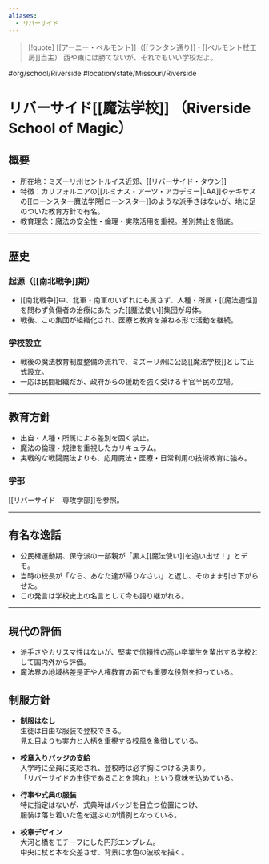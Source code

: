 ```yaml
---
aliases:
  - リバーサイド
---
```

> [!quote] [[アーニー・ベルモント]]（[[ランタン通り]]・[[ベルモント杖工房]]当主）
> 西や東には勝てないが、それでもいい学校だよ。
 
 #org/school/Riverside #location/state/Missouri/Riverside 
# リバーサイド[[魔法学校]] （Riverside School of Magic）

## 概要
- 所在地：ミズーリ州セントルイス近郊、[[リバーサイド・タウン]]
- 特徴：カリフォルニアの[[ルミナス・アーツ・アカデミー|LAA]]やテキサスの[[ローンスター魔法学院|ローンスター]]のような派手さはないが、地に足のついた教育方針で有名。
- 教育理念：魔法の安全性・倫理・実務活用を重視。差別禁止を徹底。

---

## 歴史

### 起源（[[南北戦争]]期）
- [[南北戦争]]中、北軍・南軍のいずれにも属さず、人種・所属・[[魔法適性]]を問わず負傷者の治療にあたった[[魔法使い]]集団が母体。
- 戦後、この集団が組織化され、医療と教育を兼ねる形で活動を継続。

### 学校設立
- 戦後の魔法教育制度整備の流れで、ミズーリ州に公認[[魔法学校]]として正式設立。
- 一応は民間組織だが、政府からの援助を強く受ける半官半民の立場。

---

## 教育方針
- 出自・人種・所属による差別を固く禁止。
- 魔法の倫理・規律を重視したカリキュラム。
- 実戦的な戦闘魔法よりも、応用魔法・医療・日常利用の技術教育に強み。
### 学部
[[リバーサイド　専攻学部]]を参照。

---

## 有名な逸話
- 公民権運動期、保守派の一部親が「黒人[[魔法使い]]を追い出せ！」とデモ。
- 当時の校長が「なら、あなた達が帰りなさい」と返し、そのまま引き下がらせた。
- この発言は学校史上の名言として今も語り継がれる。

---

## 現代の評価
- 派手さやカリスマ性はないが、堅実で信頼性の高い卒業生を輩出する学校として国内外から評価。
- 魔法界の地域格差是正や人権教育の面でも重要な役割を担っている。

## 制服方針

- **制服はなし**  
  生徒は自由な服装で登校できる。  
  見た目よりも実力と人柄を重視する校風を象徴している。

- **校章入りバッジの支給**  
  入学時に全員に支給され、登校時は必ず胸につける決まり。  
  「リバーサイドの生徒であることを誇れ」という意味を込めている。

- **行事や式典の服装**  
  特に指定はないが、式典時はバッジを目立つ位置につけ、  
  服装は落ち着いた色を選ぶのが慣例となっている。

- **校章デザイン**  
  大河と橋をモチーフにした円形エンブレム。  
  中央に杖と本を交差させ、背景に水色の波紋を描く。